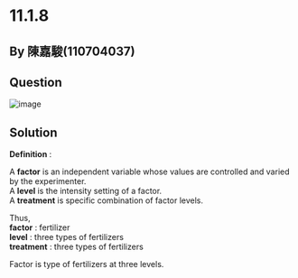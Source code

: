 # 11.1.8

## By 陳嘉駿(110704037)

## Question

![image](https://img.onl/dowX4V)

## Solution

**Definition** :<br>

A **factor** is an independent variable whose values are controlled and varied by the experimenter.<br>
A **level** is the intensity setting of a factor. <br>
A **treatment** is specific combination of factor levels.<br>

Thus, <br>
**factor** : fertilizer <br>
**level** : three types of fertilizers<br>
**treatment** : three types of fertilizers<br>

Factor is type of fertilizers at three levels.
